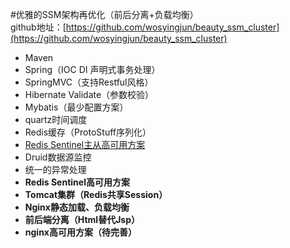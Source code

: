 #优雅的SSM架构再优化（前后分离+负载均衡）  
github地址：[https://github.com/wosyingjun/beauty_ssm_cluster](https://github.com/wosyingjun/beauty_ssm_cluster)        

- Maven
- Spring（IOC DI 声明式事务处理）
- SpringMVC（支持Restful风格）
- Hibernate Validate（参数校验）
- Mybatis（最少配置方案）
- quartz时间调度
- Redis缓存（ProtoStuff序列化）
- [Redis Sentinel主从高可用方案](http://wosyingjun.iteye.com/blog/2289593)
- Druid数据源监控
- 统一的异常处理
- **Redis Sentinel高可用方案**
- **Tomcat集群（Redis共享Session）**
- **Nginx静态加载、负载均衡**
- **前后端分离（Html替代Jsp）**
- **nginx高可用方案（待完善）**